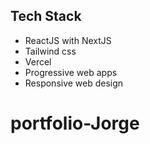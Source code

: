 ## Tech Stack
- ReactJS with NextJS
- Tailwind css
- Vercel
- Progressive web apps
- Responsive web design
# portfolio-Jorge
